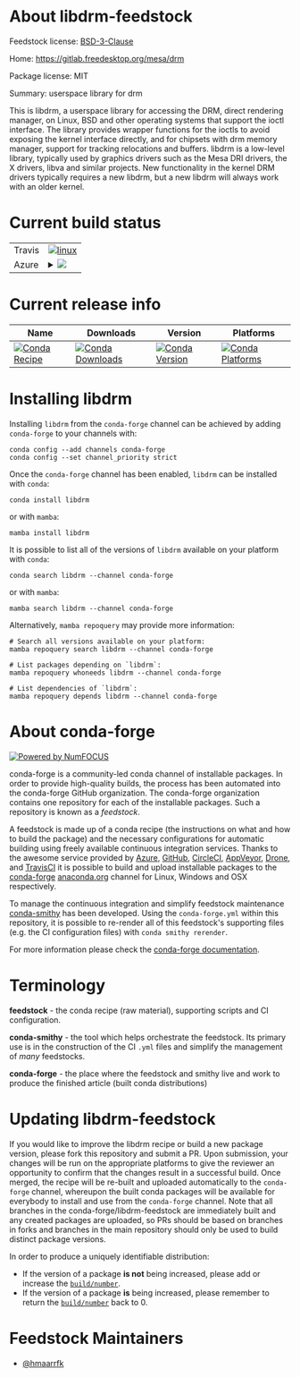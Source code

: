 About libdrm-feedstock
======================

Feedstock license: [BSD-3-Clause](https://github.com/conda-forge/libdrm-feedstock/blob/main/LICENSE.txt)

Home: https://gitlab.freedesktop.org/mesa/drm

Package license: MIT

Summary: userspace library for drm

This  is libdrm,  a userspace  library for  accessing the  DRM, direct
rendering  manager, on  Linux,  BSD and  other  operating systems that
support the  ioctl interface.  The library  provides wrapper functions
for the  ioctls to avoid  exposing the kernel interface  directly, and
for chipsets with drm memory manager, support for tracking relocations
and  buffers.   libdrm  is  a  low-level library,  typically  used  by
graphics drivers  such as the Mesa  DRI drivers, the  X drivers, libva
and  similar projects.  New  functionality in  the kernel  DRM drivers
typically requires  a new  libdrm, but a  new libdrm will  always work
with an older kernel.


Current build status
====================


<table><tr>
    <td>Travis</td>
    <td>
      <a href="https://app.travis-ci.com/conda-forge/libdrm-feedstock">
        <img alt="linux" src="https://img.shields.io/travis/com/conda-forge/libdrm-feedstock/main.svg?label=Linux">
      </a>
    </td>
  </tr>
    
  <tr>
    <td>Azure</td>
    <td>
      <details>
        <summary>
          <a href="https://dev.azure.com/conda-forge/feedstock-builds/_build/latest?definitionId=4498&branchName=main">
            <img src="https://dev.azure.com/conda-forge/feedstock-builds/_apis/build/status/libdrm-feedstock?branchName=main">
          </a>
        </summary>
        <table>
          <thead><tr><th>Variant</th><th>Status</th></tr></thead>
          <tbody><tr>
              <td>linux_64</td>
              <td>
                <a href="https://dev.azure.com/conda-forge/feedstock-builds/_build/latest?definitionId=4498&branchName=main">
                  <img src="https://dev.azure.com/conda-forge/feedstock-builds/_apis/build/status/libdrm-feedstock?branchName=main&jobName=linux&configuration=linux%20linux_64_" alt="variant">
                </a>
              </td>
            </tr><tr>
              <td>linux_aarch64</td>
              <td>
                <a href="https://dev.azure.com/conda-forge/feedstock-builds/_build/latest?definitionId=4498&branchName=main">
                  <img src="https://dev.azure.com/conda-forge/feedstock-builds/_apis/build/status/libdrm-feedstock?branchName=main&jobName=linux&configuration=linux%20linux_aarch64_" alt="variant">
                </a>
              </td>
            </tr><tr>
              <td>linux_ppc64le</td>
              <td>
                <a href="https://dev.azure.com/conda-forge/feedstock-builds/_build/latest?definitionId=4498&branchName=main">
                  <img src="https://dev.azure.com/conda-forge/feedstock-builds/_apis/build/status/libdrm-feedstock?branchName=main&jobName=linux&configuration=linux%20linux_ppc64le_" alt="variant">
                </a>
              </td>
            </tr>
          </tbody>
        </table>
      </details>
    </td>
  </tr>
</table>

Current release info
====================

| Name | Downloads | Version | Platforms |
| --- | --- | --- | --- |
| [![Conda Recipe](https://img.shields.io/badge/recipe-libdrm-green.svg)](https://anaconda.org/conda-forge/libdrm) | [![Conda Downloads](https://img.shields.io/conda/dn/conda-forge/libdrm.svg)](https://anaconda.org/conda-forge/libdrm) | [![Conda Version](https://img.shields.io/conda/vn/conda-forge/libdrm.svg)](https://anaconda.org/conda-forge/libdrm) | [![Conda Platforms](https://img.shields.io/conda/pn/conda-forge/libdrm.svg)](https://anaconda.org/conda-forge/libdrm) |

Installing libdrm
=================

Installing `libdrm` from the `conda-forge` channel can be achieved by adding `conda-forge` to your channels with:

```
conda config --add channels conda-forge
conda config --set channel_priority strict
```

Once the `conda-forge` channel has been enabled, `libdrm` can be installed with `conda`:

```
conda install libdrm
```

or with `mamba`:

```
mamba install libdrm
```

It is possible to list all of the versions of `libdrm` available on your platform with `conda`:

```
conda search libdrm --channel conda-forge
```

or with `mamba`:

```
mamba search libdrm --channel conda-forge
```

Alternatively, `mamba repoquery` may provide more information:

```
# Search all versions available on your platform:
mamba repoquery search libdrm --channel conda-forge

# List packages depending on `libdrm`:
mamba repoquery whoneeds libdrm --channel conda-forge

# List dependencies of `libdrm`:
mamba repoquery depends libdrm --channel conda-forge
```


About conda-forge
=================

[![Powered by
NumFOCUS](https://img.shields.io/badge/powered%20by-NumFOCUS-orange.svg?style=flat&colorA=E1523D&colorB=007D8A)](https://numfocus.org)

conda-forge is a community-led conda channel of installable packages.
In order to provide high-quality builds, the process has been automated into the
conda-forge GitHub organization. The conda-forge organization contains one repository
for each of the installable packages. Such a repository is known as a *feedstock*.

A feedstock is made up of a conda recipe (the instructions on what and how to build
the package) and the necessary configurations for automatic building using freely
available continuous integration services. Thanks to the awesome service provided by
[Azure](https://azure.microsoft.com/en-us/services/devops/), [GitHub](https://github.com/),
[CircleCI](https://circleci.com/), [AppVeyor](https://www.appveyor.com/),
[Drone](https://cloud.drone.io/welcome), and [TravisCI](https://travis-ci.com/)
it is possible to build and upload installable packages to the
[conda-forge](https://anaconda.org/conda-forge) [anaconda.org](https://anaconda.org/)
channel for Linux, Windows and OSX respectively.

To manage the continuous integration and simplify feedstock maintenance
[conda-smithy](https://github.com/conda-forge/conda-smithy) has been developed.
Using the ``conda-forge.yml`` within this repository, it is possible to re-render all of
this feedstock's supporting files (e.g. the CI configuration files) with ``conda smithy rerender``.

For more information please check the [conda-forge documentation](https://conda-forge.org/docs/).

Terminology
===========

**feedstock** - the conda recipe (raw material), supporting scripts and CI configuration.

**conda-smithy** - the tool which helps orchestrate the feedstock.
                   Its primary use is in the construction of the CI ``.yml`` files
                   and simplify the management of *many* feedstocks.

**conda-forge** - the place where the feedstock and smithy live and work to
                  produce the finished article (built conda distributions)


Updating libdrm-feedstock
=========================

If you would like to improve the libdrm recipe or build a new
package version, please fork this repository and submit a PR. Upon submission,
your changes will be run on the appropriate platforms to give the reviewer an
opportunity to confirm that the changes result in a successful build. Once
merged, the recipe will be re-built and uploaded automatically to the
`conda-forge` channel, whereupon the built conda packages will be available for
everybody to install and use from the `conda-forge` channel.
Note that all branches in the conda-forge/libdrm-feedstock are
immediately built and any created packages are uploaded, so PRs should be based
on branches in forks and branches in the main repository should only be used to
build distinct package versions.

In order to produce a uniquely identifiable distribution:
 * If the version of a package **is not** being increased, please add or increase
   the [``build/number``](https://docs.conda.io/projects/conda-build/en/latest/resources/define-metadata.html#build-number-and-string).
 * If the version of a package **is** being increased, please remember to return
   the [``build/number``](https://docs.conda.io/projects/conda-build/en/latest/resources/define-metadata.html#build-number-and-string)
   back to 0.

Feedstock Maintainers
=====================

* [@hmaarrfk](https://github.com/hmaarrfk/)

